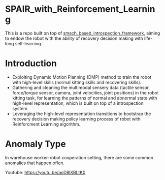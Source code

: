 # SPAIR_with_Reinforcement_Learning
 
This is a repo built on top of [smach_based_introspection_framework](https://github.com/birlrobotics/smach_based_introspection_framework), aiming to endow the robot with the ability of recovery decision making with life-long self-learning.

# Introduction
* Exploiting Dynamic Motion Planning (DMP) method to train the robot with high-level skills (normal kitting skills and recovering skills).
* Gathering and cleaning the multimodal sensery data (tactile sensor, force/torque sensor, camera, joint velocities, joint positions) in the robot kitting task, for learning the patterns of normal and abnormal state with high-level representation, which is built on top of a introspection system.
* Leveraging the high-level representation transitions to bootstrap the recovery decision making policy learning process of robot with Reinforcment Learning algorithm.

# Anomaly Type
In warehouse worker-robot cooperation setting, there are some common anomalies that happen offen.


Youtube: https://youtu.be/aoD8lXBLtK0

